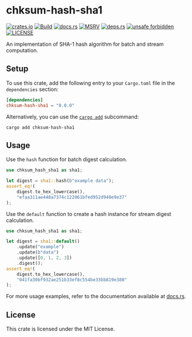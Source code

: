 # chksum-hash-sha1

[![crates.io](https://img.shields.io/crates/v/chksum-hash-sha1?style=flat-square&logo=rust "crates.io")](https://crates.io/crates/chksum-hash-sha1)
[![Build](https://img.shields.io/github/actions/workflow/status/chksum-rs/hash-sha1/rust.yml?branch=master&style=flat-square&logo=github "Build")](https://github.com/chksum-rs/hash-sha1/actions/workflows/rust.yml)
[![docs.rs](https://img.shields.io/docsrs/chksum-hash-sha1?style=flat-square&logo=docsdotrs "docs.rs")](https://docs.rs/chksum-hash-sha1/)
[![MSRV](https://img.shields.io/badge/MSRV-1.63.0-informational?style=flat-square "MSRV")](https://github.com/chksum-rs/hash-sha1/blob/master/Cargo.toml)
[![deps.rs](https://deps.rs/crate/chksum-hash-sha1/0.0.0/status.svg?style=flat-square "deps.rs")](https://deps.rs/crate/chksum-hash-sha1/0.0.0)
[![unsafe forbidden](https://img.shields.io/badge/unsafe-forbidden-success.svg?style=flat-square "unsafe forbidden")](https://github.com/rust-secure-code/safety-dance)
[![LICENSE](https://img.shields.io/github/license/chksum-rs/hash-sha1?style=flat-square "LICENSE")](https://github.com/chksum-rs/hash-sha1/blob/master/LICENSE)

An implementation of SHA-1 hash algorithm for batch and stream computation.

## Setup

To use this crate, add the following entry to your `Cargo.toml` file in the `dependencies` section:

```toml
[dependencies]
chksum-hash-sha1 = "0.0.0"
```

Alternatively, you can use the [`cargo add`](https://doc.rust-lang.org/cargo/commands/cargo-add.html) subcommand:

```shell
cargo add chksum-hash-sha1
```

## Usage

Use the `hash` function for batch digest calculation.

```rust
use chksum_hash_sha1 as sha1;

let digest = sha1::hash(b"example data");
assert_eq!(
    digest.to_hex_lowercase(),
    "efaa311ae448a7374c122061bfed952d940e9e37"
);
```

Use the `default` function to create a hash instance for stream digest calculation.

```rust
use chksum_hash_sha1 as sha1;

let digest = sha1::default()
    .update("example")
    .update(b"data")
    .update([0, 1, 2, 3])
    .digest();
assert_eq!(
    digest.to_hex_lowercase(),
    "041fa30bf932ae251b33ef8c554be33bb819e380"
);
```

For more usage examples, refer to the documentation available at [docs.rs](https://docs.rs/chksum-hash-sha1/).

## License

This crate is licensed under the MIT License.
